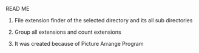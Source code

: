 READ ME

1. File extension finder of the selected directory and its all sub directories

2. Group all extensions and count extensions

3. It was created because of Picture Arrange Program
